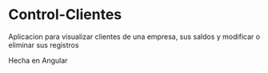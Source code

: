 # Control-Clientes
Aplicacion para visualizar clientes de una empresa, sus saldos y modificar o eliminar sus registros

Hecha en Angular
